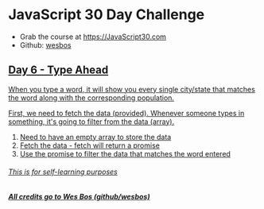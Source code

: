 # JavaScript 30 Day Challenge
- Grab the course at <a href="https://JavaScript30.com">https://JavaScript30.com</a>
- Github: <a href="https://github.com/wesbos">wesbos</aa>


## Day 6 - Type Ahead

When you type a word, it will show you every single city/state that matches the word along with the corresponding population. 

First, we need to fetch the data (provided).
Whenever someone types in something, it's going to filter from the data (array).

1. Need to have an empty array to store the data
2. Fetch the data - fetch will return a promise
3. Use the promise to filter the data that matches the word entered

###### This is for self-learning purposes
##### All credits go to Wes Bos (github/wesbos)